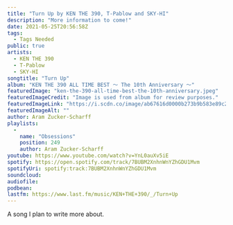 ```yaml
---
title: "Turn Up by KEN THE 390, T-Pablow and SKY-HI"
description: "More information to come!"
date: 2021-05-25T20:56:58Z
tags:
  - Tags Needed
public: true
artists:
  - KEN THE 390
  - T-Pablow
  - SKY-HI
songtitle: "Turn Up"
album: "KEN THE 390 ALL TIME BEST 〜 The 10th Anniversary 〜"
featuredImage: "ken-the-390-all-time-best-the-10th-anniversary.jpeg"
featuredImageCredit: "Image is used from album for review purposes."
featuredImageLink: "https://i.scdn.co/image/ab67616d0000b273b9b583e89c2fc7eee3dffafa"
featuredImageAlt: ""
author: Aram Zucker-Scharff
playlists:
  -
    name: "Obsessions"
    position: 249
    author: Aram Zucker-Scharff
youtube: https://www.youtube.com/watch?v=YnL0auXv5iE
spotify: https://open.spotify.com/track/7BUBM2XnhnWnYZhGDU1Mvm
spotifyUri: spotify:track:7BUBM2XnhnWnYZhGDU1Mvm
soundcloud:
audiofile:
podbean:
lastfm: https://www.last.fm/music/KEN+THE+390/_/Turn+Up
---
```


A song I plan to write more about.
		